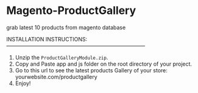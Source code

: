 # Magento-ProductGallery
grab latest 10 products from magento database

INSTALLATION INSTRUCTIONS:
——————————————————————————

1. Unzip the `ProductGalleryModule.zip`. 
2. Copy and Paste app and js folder on the root directory of your project.
3. Go to this url to see the latest products Gallery of your store: yourwebsite.com/productgallery 
4. Enjoy!
